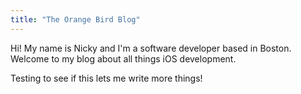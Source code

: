 ```yaml
---
title: "The Orange Bird Blog"
---
```


Hi! My name is Nicky and I'm a software developer based in Boston. Welcome to my blog about all things iOS development.

Testing to see if this lets me write more things!
